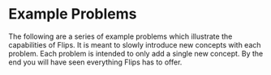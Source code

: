 # Example Problems

The following are a series of example problems which illustrate the capabilities of Flips. It is meant to slowly introduce new concepts with each problem. Each problem is intended to only add a single new concept. By the end you will have seen everything Flips has to offer.

